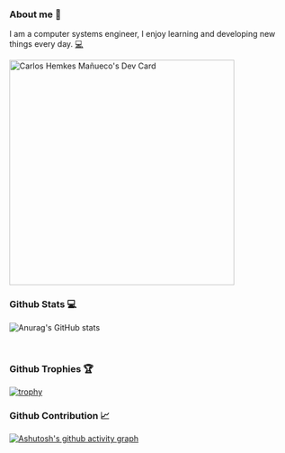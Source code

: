 ### About me 👨
I am a computer systems engineer, I enjoy learning and developing new things every day. <a href="https://github.com/chemkes1999" title="Code">💻</a>

<a href="https://app.daily.dev/carlosshm99"><img src="https://api.daily.dev/devcards/730e51a2505b4e68a2b58348bef6f055.png?r=dpc" width="400" alt="Carlos Hemkes Mañueco's Dev Card"/></a>

### Github Stats 💻

![Anurag's GitHub stats](https://github-readme-stats.vercel.app/api?username=chemkes1999&show_icons=true&theme=transparent)

<br>

### Github Trophies 🏆

[![trophy](https://github-profile-trophy.vercel.app/?username=chemkes1999&theme=onedark&row=2&column=3)](https://github.com/ryo-ma/github-profile-trophy)

### Github Contribution 📈

[![Ashutosh's github activity graph](https://github-readme-activity-graph.vercel.app/graph?username=chemkes1999&theme=tokyo-night	)](https://github.com/ashutosh00710/github-readme-activity-graph)

